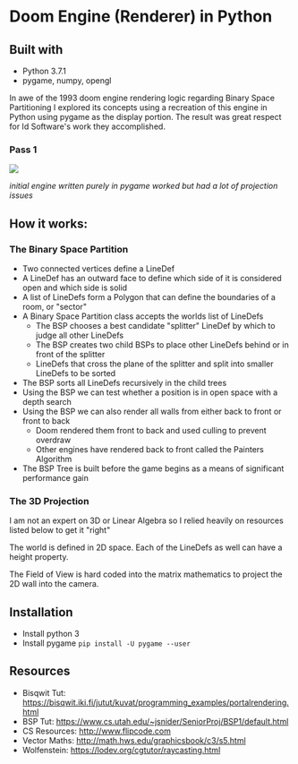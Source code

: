 # Doom Engine (Renderer) in Python

## Built with
- Python 3.7.1
- pygame, numpy, opengl

In awe of the 1993 doom engine rendering logic regarding Binary Space Partitioning I explored its concepts using a recreation of this engine in Python using pygame as the display portion. The result was great respect for Id Software's work they accomplished.

### Pass 1

![](https://github.com/jordansavant/doomengine.python/raw/master/resources/demo_pygame_render.gif)

*initial engine written purely in pygame worked but had a lot of projection issues*

## How it works:

### The Binary Space Partition
- Two connected vertices define a LineDef
- A LineDef has an outward face to define which side of it is considered open and which side is solid
- A list of LineDefs form a Polygon that can define the boundaries of a room, or "sector"
- A Binary Space Partition class accepts the worlds list of LineDefs
  - The BSP chooses a best candidate "splitter" LineDef by which to judge all other LineDefs
  - The BSP creates two child BSPs to place other LineDefs behind or in front of the splitter
  - LineDefs that cross the plane of the splitter and split into smaller LineDefs to be sorted
- The BSP sorts all LineDefs recursively in the child trees
- Using the BSP we can test whether a position is in open space with a depth search
- Using the BSP we can also render all walls from either back to front or front to back
  - Doom rendered them front to back and used culling to prevent overdraw
  - Other engines have rendered back to front called the Painters Algorithm
- The BSP Tree is built before the game begins as a means of significant performance gain

### The 3D Projection

I am not an expert on 3D or Linear Algebra so I relied heavily on resources listed below to get it "right"

The world is defined in 2D space. Each of the LineDefs as well can have a height property.

The Field of View is hard coded into the matrix mathematics to project the 2D wall into the camera.

## Installation

- Install python 3
- Install pygame `pip install -U pygame --user`

## Resources
- Bisqwit Tut: https://bisqwit.iki.fi/jutut/kuvat/programming_examples/portalrendering.html
- BSP Tut: https://www.cs.utah.edu/~jsnider/SeniorProj/BSP1/default.html
- CS Resources: http://www.flipcode.com
- Vector Maths: http://math.hws.edu/graphicsbook/c3/s5.html
- Wolfenstein: https://lodev.org/cgtutor/raycasting.html
